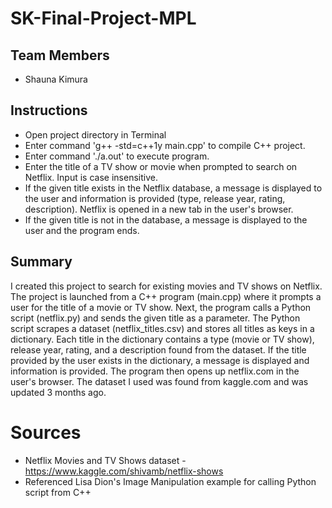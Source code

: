 # SK-Final-Project-MPL

## Team Members
* Shauna Kimura

## Instructions
* Open project directory in Terminal
* Enter command 'g++ -std=c++1y main.cpp' to compile C++ project.
* Enter command './a.out' to execute program.
* Enter the title of a TV show or movie when prompted to search on Netflix. Input is case insensitive.
* If the given title exists in the Netflix database, a message is displayed to the user and information is provided (type, release year, rating, description). Netflix is opened in a new tab in the user's browser.
* If the given title is not in the database, a message is displayed to the user and the program ends.

## Summary
I created this project to search for existing movies and TV shows on Netflix.
The project is launched from a C++ program (main.cpp) where it prompts a user for
the title of a movie or TV show. Next, the program calls a Python script (netflix.py)
and sends the given title as a parameter. The Python script scrapes a dataset (netflix_titles.csv)
and stores all titles as keys in a dictionary. Each title in the dictionary contains a type (movie or TV show), release year, rating, and a description found from the dataset. If the title provided by the user
exists in the dictionary, a message is displayed and information is provided. The program then opens
up netflix.com in the user's browser. The dataset I used was found from kaggle.com and was updated 3 months ago.

# Sources
* Netflix Movies and TV Shows dataset - https://www.kaggle.com/shivamb/netflix-shows
* Referenced Lisa Dion's Image Manipulation example for calling Python script from C++

